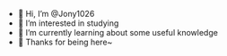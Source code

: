 - 👋 Hi, I’m @Jony1026
- 👀 I’m interested in studying
- 🌱 I’m currently learning about some useful knowledge
- 💞️ Thanks for being here~

<!---
Jony1026/Jony1026 is a ✨ special ✨ repository because its `README.md` (this file) appears on your GitHub profile.
You can click the Preview link to take a look at your changes.
--->
